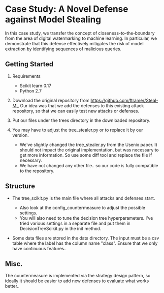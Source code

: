 # Case Study: A Novel Defense against Model Stealing
In this case study, we transfer the concept of
closeness-to-the-boundary from the area of digital watermarking to machine learning. 
In particular, we demonstrate that this defense effectively mitigates the risk of model
extraction by identifying sequences of malicious queries.

## Getting Started
1. Requirements
    - Scikit learn 0.17
    - Python 2.7

2. Download the original repository from https://github.com/ftramer/Steal-ML
    Our idea was that we add the defenses to this existing attack repository, so that
    we can easily test new attacks or defenses.

3. Put our files under the trees directory in the downloaded repository. 

4. You may have to adjust the tree_stealer.py or to replace it by our version.
    - We've slightly changed the tree_stealer.py from the Usenix paper. It should not impact
        the original implementation, but was necessary to get more information. So use some diff tool
        and replace the file if necessary.
    - We have not changed any other file.. so our code is fully compatible to the repository.

## Structure
- The tree_scikit.py is the main file where all attacks and defenses start.
    - Also look at the config_countermeasure to adjust the possible settings.
    - You will also need to tune the decision tree hyperparameters. I've tried various settings in a separate file and put them in DecisionTreeScikit.py in the init method.

- Some data files are stored in the data directory. The input must be a csv table where the label has the column name "class".
    Ensure that we only have continuous features..


## Misc.
The countermeasure is implemented via the strategy design pattern, so ideally it should be easier
to add new defenses to evaluate what works better..


